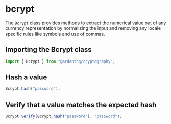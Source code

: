 # bcrypt

The `Bcrypt` class provides methods to extract the numerical value out of any currency representation by normalizing the input and removing any locale specific rules like symbols and use of commas.

## Importing the Bcrypt class

```typescript
import { Bcrypt } from "@ardenthq/cryptography";
```

## Hash a value

```typescript
Bcrypt.hash("password");
```

## Verify that a value matches the expected hash

```typescript
Bcrypt.verify(Bcrypt.hash("password"), "password");
```
